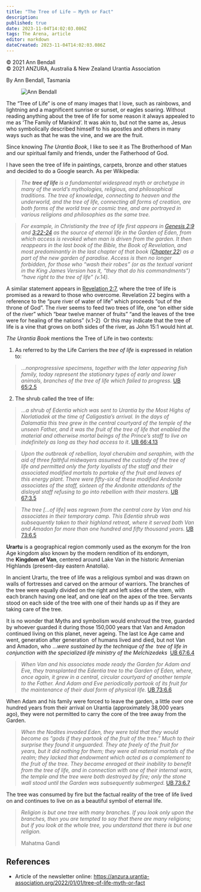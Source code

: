 ```yaml
---
title: "The Tree of Life – Myth or Fact"
description: 
published: true
date: 2023-11-04T14:02:03.086Z
tags: The Arena, article
editor: markdown
dateCreated: 2023-11-04T14:02:03.086Z
---
```


<p class="v-card v-sheet theme--light gray lighten-3 px-2">© 2021 Ann Bendall<br>© 2021 ANZURA, Australia & New Zealand Urantia Association</p>

By Ann Bendall, Tasmania

<figure id="Figure_1" class="image urantiapedia image-style-align-left">
<img src="/image/article/The_Arena/Cecilia-Tas-16-289x300.jpg" alt="Ann Bendall">
</figure>

The “Tree of Life” is one of many images that I love, such as rainbows, and lightning and a magnificent sunrise or sunset, or eagles soaring. Without reading anything about the tree of life for some reason it always appealed to me as ‘The Family of Mankind’. It was akin to, but not the same as, Jesus who symbolically described himself to his apostles and others in many ways such as that he was the vine, and we are the fruit.

Since knowing _The Urantia Book_, I like to see it as The Brotherhood of Man and our spiritual family and friends, under the Fatherhood of God.

I have seen the tree of life in paintings, carpets, bronze and other statues and decided to do a Google search. As per Wikipedia:  
<br style="clear:both;"/>

> _The **tree of life** is a fundamental widespread myth or archetype in many of the world’s mythologies, religious, and philosophical traditions. The tree of knowledge, connecting to heaven and the underworld, and the tree of life, connecting all forms of creation, are both forms of the world tree or cosmic tree, and are portrayed in various religions and philosophies as the same tree._

> _For example, in Christianity the tree of life first appears in [Genesis 2:9](/en/Bible/Genesis/2#v9) and [3:22-24](/en/Bible/Genesis/3#v22) as the source of eternal life in the Garden of Eden, from which access is revoked when man is driven from the garden. It then reappears in the last book of the Bible, the Book of Revelation, and most predominantly in the last chapter of that book ([Chapter 22](/en/Bible/Revelation/22)) as a part of the new garden of paradise. Access is then no longer forbidden, for those who “wash their robes” (or as the textual variant in the King James Version has it, “they that do his commandments”) “have right to the tree of life” (v.14)._

A similar statement appears in [Revelation 2:7](/en/Bible/Revelation/2#v7), where the tree of life is promised as a reward to those who overcome. Revelation 22 begins with a reference to the “pure river of water of life” which proceeds “out of the throne of God”. The river seems to feed two trees of life, one “on either side of the river” which “bear twelve manner of fruits” “and the leaves of the tree were for healing of the nations” (v.1-2) [](https://en.wikipedia.org/wiki/Tree_of_life#cite_note-15) Or this may indicate that the tree of life is a vine that grows on both sides of the river, as John 15:1 would hint at.

_The Urantia Book_ mentions the Tree of Life in two contexts:

1) As referred to by the Life Carriers the _tree of life_ is expressed in relation to:

> …_nonprogressive specimens, together with the later appearing fish family, today represent the stationary types of early and lower animals, branches of the tree of life which failed to progress._ [UB 65:2.5](/en/The_Urantia_Book/65#p2_5)

2) The shrub called the tree of life:

> …_a shrub of Edentia which was sent to Urantia by the Most Highs of Norlatiadek at the time of Caligastia’s arrival. In the days of Dalamatia this tree grew in the central courtyard of the temple of the unseen Father, and it was the fruit of the tree of life that enabled the material and otherwise mortal beings of the Prince’s staff to live on indefinitely as long as they had access to it_. [UB 66:4.13](/en/The_Urantia_Book/66#p4_13)

> _Upon the outbreak of rebellion, loyal cherubim and seraphim, with the aid of three faithful midwayers assumed the custody of the tree of life and permitted only the forty loyalists of the staff and their associated modified mortals to partake of the fruit and leaves of this energy plant. There were fifty-six of these modified Andonite associates of the staff, sixteen of the Andonite attendants of the disloyal staff refusing to go into rebellion with their masters_. [UB 67:3.5](/en/The_Urantia_Book/67#p3_5)

> _The tree \[…of life\] was regrown from the central core by Van and his associates in their temporary camp. This Edentia shrub was subsequently taken to their highland retreat, where it served both Van and Amadon for more than one hundred and fifty thousand years._ [UB 73:6.5](/en/The_Urantia_Book/73#p6_5)

**Urartu** is a geographical region commonly used as the exonym for the Iron Age kingdom also known by the modern rendition of its endonym, the **Kingdom of Van**, centered around Lake Van in the historic Armenian Highlands (present-day eastern Anatolia). 

In ancient Urartu, the tree of life was a religious symbol and was drawn on walls of fortresses and carved on the armour of warriors. The branches of the tree were equally divided on the right and left sides of the stem, with each branch having one leaf, and one leaf on the apex of the tree. Servants stood on each side of the tree with one of their hands up as if they are taking care of the tree.

It is no wonder that Myths and symbolism would enshroud the tree, guarded by whoever guarded it during those 150,000 years that Van and Amadon continued living on this planet, never ageing. The last Ice Age came and went, generation after generation  of humans lived and died, but not Van and Amadon, who …_were sustained by the technique of the  tree of life in conjunction with the specialized life ministry of the Melchizedeks_  [UB 67:6.4](/en/The_Urantia_Book/67#p6_4)

> _When Van and his associates made ready the Garden for Adam and Eve, they transplanted the Edentia tree to the Garden of Eden, where, once again, it grew in a central, circular courtyard of another temple to the Father. And Adam and Eve periodically partook of its fruit for the maintenance of their dual form of physical life._ [UB 73:6.6](/en/The_Urantia_Book/73#p6_6)

When Adam and his family were forced to leave the garden, a little over one hundred years from their arrival on Urantia (approximately 38,000 years ago), they were not permitted to carry the core of the tree away from the Garden.

> _When the Nodites invaded Eden, they were told that they would become as “gods if they partook of the fruit of the tree.” Much to their surprise they found it unguarded. They ate freely of the fruit for years, but it did nothing for them; they were all material mortals of the realm; they lacked that endowment which acted as a complement to the fruit of the tree. They became enraged at their inability to benefit from the tree of life, and in connection with one of their internal wars, the temple and the tree were both destroyed by fire; only the stone wall stood until the Garden was subsequently submerged._ [UB 73:6.7](/en/The_Urantia_Book/73#p6_7) 

The tree was consumed by fire but the factual reality of the tree of life lived on and continues to live on as a beautiful symbol of eternal life.

> _Religion is but one tree with many branches. If you look only upon the branches, then you are tempted to say that there are many religions; but if you look at the whole tree, you understand that there is but one religion._
> 
> Mahatma Gandi

## References

   - Article of the newsletter online: https://anzura.urantia-association.org/2022/01/01/tree-of-life-myth-or-fact